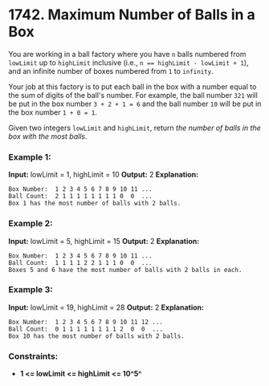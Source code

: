 # 1742. Maximum Number of Balls in a Box

You are working in a ball factory where you have `n` balls numbered from `lowLimit` up to `highLimit` inclusive (i.e., `n == highLimit - lowLimit + 1`), and an infinite number of boxes numbered from `1` to `infinity`.

Your job at this factory is to put each ball in the box with a number equal to the sum of digits of the ball's number. For example, the ball number `321` will be put in the box number `3 + 2 + 1 = 6` and the ball number `10` will be put in the box number `1 + 0 = 1`.

Given two integers `lowLimit` and `highLimit`, return *the number of balls in the box with the most balls*.

### Example 1:
**Input:** lowLimit = 1, highLimit = 10
**Output:** 2
**Explanation:**
```
Box Number:  1 2 3 4 5 6 7 8 9 10 11 ...
Ball Count:  2 1 1 1 1 1 1 1 1 0  0  ...
Box 1 has the most number of balls with 2 balls.
```
### Example 2:
**Input:** lowLimit = 5, highLimit = 15
**Output:** 2
**Explanation:**
```
Box Number:  1 2 3 4 5 6 7 8 9 10 11 ...
Ball Count:  1 1 1 1 2 2 1 1 1 0  0  ...
Boxes 5 and 6 have the most number of balls with 2 balls in each.
```
### Example 3:
**Input:** lowLimit = 19, highLimit = 28
**Output:** 2
**Explanation:**
```
Box Number:  1 2 3 4 5 6 7 8 9 10 11 12 ...
Ball Count:  0 1 1 1 1 1 1 1 1 2  0  0  ...
Box 10 has the most number of balls with 2 balls.
``` 

### Constraints:
- **1 <= lowLimit <= highLimit <= 10^5^**